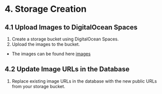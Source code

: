 # 4. Storage Creation

## 4.1 Upload Images to DigitalOcean Spaces

1. Create a storage bucket using DigitalOcean Spaces.
2. Upload the images to the bucket.
 - The images can be found here [images](/images)

## 4.2 Update Image URLs in the Database

1. Replace existing image URLs in the database with the new public URLs from your storage bucket.